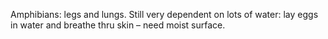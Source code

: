 Amphibians: legs and lungs. Still very dependent on lots of water: lay eggs in water and breathe thru skin – need moist surface.